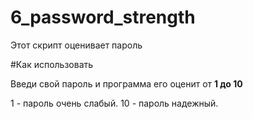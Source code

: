 # 6_password_strength

Этот скрипт оценивает пароль

#Как использовать

Введи свой пароль и программа его оценит   от **1 до 10**

 1 - пароль очень слабый.
 10 - пароль надежный.

